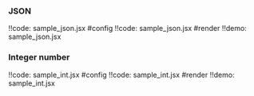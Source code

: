 

### JSON

!!code: sample_json.jsx #config
!!code: sample_json.jsx #render
!!demo: sample_json.jsx

### Integer number

!!code: sample_int.jsx #config
!!code: sample_int.jsx #render
!!demo: sample_int.jsx



